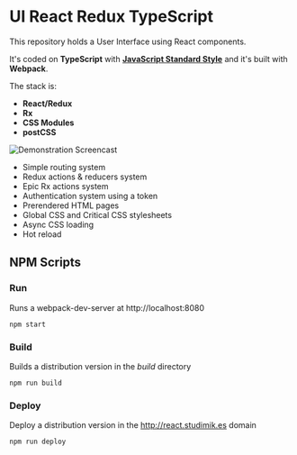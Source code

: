 UI React Redux TypeScript
===============

This repository holds a User Interface using React components.

It's coded on **TypeScript** with **[JavaScript Standard Style](https://standardjs.com/)** and it's built with **Webpack**.

The stack is:
  - **React/Redux**
  - **Rx**
  - **CSS Modules**
  - **postCSS**

![Demonstration Screencast](http://recordit.co/Y1ie0o56AO.gif)

 - Simple routing system
 - Redux actions & reducers system
 - Epic Rx actions system
 - Authentication system using a token
 - Prerendered HTML pages
 - Global CSS and Critical CSS stylesheets
 - Async CSS loading
 - Hot reload


## NPM Scripts

### Run

Runs a webpack-dev-server at http://localhost:8080

    npm start

### Build

Builds a distribution version in the *build* directory

    npm run build

### Deploy

Deploy a distribution version in the http://react.studimik.es domain

    npm run deploy
